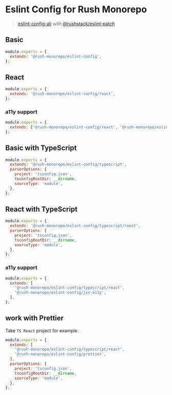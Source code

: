 # Eslint Config for Rush Monorepo

> [eslint-config-ali](https://www.npmjs.com/package/eslint-config-ali) with [@rushstack/eslint-patch](https://www.npmjs.com/package/@rushstack/eslint-patch)

## Basic

```js
module.exports = {
  extends: '@rush-monorepo/eslint-config',
};
```

## React

```js
module.exports = {
  extends: '@rush-monorepo/eslint-config/react',
};
```

### a11y support

```js
module.exports = {
  extends: ['@rush-monorepo/eslint-config/react', '@rush-monorepo/eslint-config/jsx-a11y'],
};
```

## Basic with TypeScript

```js
module.exports = {
  extends: '@rush-monorepo/eslint-config/typescript',
  parserOptions: {
    project: 'tsconfig.json',
    tsconfigRootDir: __dirname,
    sourceType: 'module',
  },
};
```

## React with TypeScript

```js
module.exports = {
  extends: '@rush-monorepo/eslint-config/typescript/react',
  parserOptions: {
    project: 'tsconfig.json',
    tsconfigRootDir: __dirname,
    sourceType: 'module',
  },
};
```

### a11y support

```js
module.exports = {
  extends: [
    '@rush-monorepo/eslint-config/typescript/react',
    '@rush-monorepo/eslint-config/jsx-a11y',
  ],
};
```

## work with Prettier

Take `TS React` project for example.

```js
module.exports = {
  extends: [
    '@rush-monorepo/eslint-config/typescript/react',
    '@rush-monorepo/eslint-config/prettier',
  ],
  parserOptions: {
    project: 'tsconfig.json',
    tsconfigRootDir: __dirname,
    sourceType: 'module',
  },
};
```
